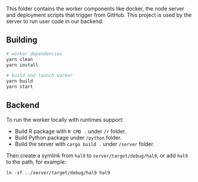 This folder contains the worker components like docker, the node server and deployment scripts that trigger from GitHub. This project is used by the server to run user code in our backend.

## Building

```bash
# worker dependencies
yarn clean
yarn install
```

```bash
# build and launch worker
yarn build
yarn start
```

## Backend

To run the worker locally with runtimes support:
- Build R package with `R CMD .` under `/r` folder.
- Build Python package under `/python` folder.
- Build the server with `cargo build .` under `/server` folder.

Then create a symlink from `hal9` to `server/target/debug/hal9`, or add `hal9` to the path, for example:

```
ln -sf ../server/target/debug/hal9 hal9
```
